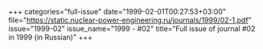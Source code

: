 +++
categories="full-issue"
date="1999-02-01T00:27:53+03:00"
file="https://static.nuclear-power-engineering.ru/journals/1999/02-1.pdf"
issue="1999-02"
issue_name="1999 - #02"
title="Full issue of journal #02 in 1999 (in Russian)"
+++